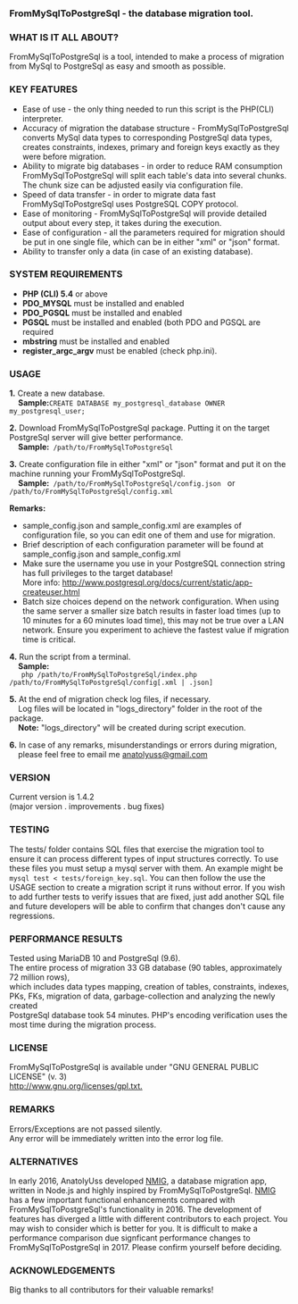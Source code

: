 <h3>FromMySqlToPostgreSql - the database migration tool.</h3>

<h3>WHAT IS IT ALL ABOUT?</h3>
<p>FromMySqlToPostgreSql is a tool, intended to make a process of migration from MySql to PostgreSql as easy and smooth as possible.</p>

<h3>KEY FEATURES</h3>
<ul>
  <li>Ease of use - the only thing needed to run this script is the PHP(CLI) interpreter.</li>
  <li>Accuracy of migration the database structure - FromMySqlToPostgreSql converts
      MySql data types to corresponding PostgreSql data types, creates constraints,
      indexes, primary and foreign keys exactly as they were before migration.</li>
  <li>Ability to migrate big databases - in order to reduce RAM consumption <br/>
      FromMySqlToPostgreSql will split each table's data into several chunks. <br />
      The chunk size can be adjusted easily via configuration file.</li>
  <li>Speed of data transfer - in order to migrate data fast <br />
      FromMySqlToPostgreSql uses PostgreSQL COPY protocol.</li>
  <li>Ease of monitoring - FromMySqlToPostgreSql will provide detailed output
      about every step, it takes during the execution.</li>
  <li>Ease of configuration - all the parameters required for migration
      should be put in one single file, which can be in either "xml" or "json" format.</li>
  <li>Ability to transfer only a data (in case of an existing database).</li>
</ul>

<h3>SYSTEM REQUIREMENTS</h3>
<ul>
<li><b>PHP (CLI) 5.4</b> or above </li>
<li><b>PDO_MYSQL</b> must be installed and enabled </li>
<li><b>PDO_PGSQL</b> must be installed and enabled </li>
<li><b>PGSQL</b> must be installed and enabled (both PDO and PGSQL are required</li>
<li><b>mbstring</b> must be installed and enabled </li>
<li><b>register_argc_argv</b> must be enabled (check php.ini).</li>
</ul>

<h3>USAGE</h3>
<p><b>1.</b> Create a new database.<br />&nbsp;&nbsp;&nbsp;
   <b>Sample:</b><code>CREATE DATABASE my_postgresql_database OWNER my_postgresql_user;</code></p>

<p><b>2.</b> Download FromMySqlToPostgreSql package. Putting it on the target PostgreSql server
   will give better performance.<br />
   &nbsp;&nbsp;&nbsp;&nbsp;<b>Sample:</b><code> /path/to/FromMySqlToPostgreSql</code></p>

<p><b>3.</b> Create configuration file in either "xml" or "json" format and put it on
   the machine running your FromMySqlToPostgreSql.<br />
   &nbsp;&nbsp;&nbsp;
   <b>Sample:</b><code> /path/to/FromMySqlToPostgreSql/config.json</code> &nbsp; or&nbsp; <code> /path/to/FromMySqlToPostgreSql/config.xml</code></p>
   <p><b>Remarks:</b></p>
   <ul>
   <li> sample_config.json and sample_config.xml are examples of configuration
      file, so you can edit one of them and use for migration.</li>

   <li> Brief description of each configuration parameter will be found at
      sample_config.json and sample_config.xml</li>
   <li>Make sure the username you use in your PostgreSQL connection string has full privileges to the target database!<br/> More info: <a href="http://www.postgresql.org/docs/current/static/app-createuser.html">http://www.postgresql.org/docs/current/static/app-createuser.html</a></li>
   <li>Batch size choices depend on the network configuration. When using the same server a smaller size batch results in faster load times (up to 10 minutes for a 60 minutes load time), this may not be true over a LAN network.  Ensure you experiment to achieve the fastest value if migration time is critical.</li>
   </ul>

<p><b>4.</b> Run the script from a terminal.<br />
   &nbsp;&nbsp;&nbsp;&nbsp;<b>Sample:</b> <code>
   php /path/to/FromMySqlToPostgreSql/index.php /path/to/FromMySqlToPostgreSql/config[.xml | .json]</code></p>

<p><b>5.</b> At the end of migration check log files, if necessary.<br />&nbsp;&nbsp;&nbsp;
   Log files will be located in "logs_directory" folder in the root of the package.<br />&nbsp;&nbsp;&nbsp;
   <b>Note:</b> "logs_directory" will be created during script execution.</p>


<p><b>6.</b> In case of any remarks, misunderstandings or errors during migration,<br /> &nbsp;&nbsp;&nbsp;
   please feel free to email me
   <a href="mailto:anatolyuss@gmail.com?subject=FromMySqlToPostgreSql">anatolyuss@gmail.com</a></p>

<h3>VERSION</h3>
<p>Current version is 1.4.2<br />
(major version . improvements . bug fixes)</p>

<h3>TESTING</h3>
<p>The tests/ folder contains SQL files that exercise the migration tool to ensure it can
process different types of input structures correctly.  To use these files you must
setup a mysql server with them. An example might be <code>mysql test < tests/foreign_key.sql</code>.
You can then follow the use the USAGE section to create a migration script it runs without error.
If you wish to add further tests to verify issues that are fixed, just add another SQL file
and future developers will be able to confirm that changes don't cause any regressions.
</p>

<h3>PERFORMANCE RESULTS</h3>
<p>Tested using MariaDB 10 and PostgreSql (9.6).<br />
The entire process of migration 33 GB database (90 tables, approximately 72 million rows),<br />
which includes data types mapping, creation of tables, constraints, indexes, <br />
PKs, FKs, migration of data, garbage-collection and analyzing the newly created <br />
PostgreSql database took 54 minutes. PHP's encoding verification uses the most time during
the migration process.</p>

<h3>LICENSE</h3>
<p>FromMySqlToPostgreSql is available under "GNU GENERAL PUBLIC LICENSE" (v. 3) <br />
<a href="http://www.gnu.org/licenses/gpl.txt">http://www.gnu.org/licenses/gpl.txt.</a></p>


<h3>REMARKS</h3>
<p>Errors/Exceptions are not passed silently.<br />
Any error will be immediately written into the error log file.</p>

<h3>ALTERNATIVES</h3>
<p>
In early 2016, AnatolyUss developed <a href="https://github.com/AnatolyUss/nmig">NMIG</a>, a database migration app, written in Node.js and highly inspired by FromMySqlToPostgreSql.  <a href="https://github.com/AnatolyUss/nmig">NMIG</a> has a few important functional enhancements compared with FromMySqlToPostgreSql's functionality in 2016. The development of features has diverged a little with different contributors to each project.  You may wish to consider which is better for you.  It is difficult to make a performance comparison due signficant performance changes to FromMySqlToPostgreSql in 2017.  Please confirm yourself before deciding.
</p>

<h3>ACKNOWLEDGEMENTS</h3>
<p>Big thanks to all contributors for their valuable remarks!</p>
